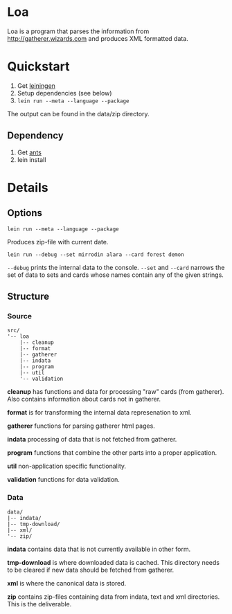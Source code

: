 # Loa

Loa is a program that parses the information from
http://gatherer.wizards.com and produces XML formatted data.

# Quickstart

1. Get [leiningen](https://github.com/technomancy/leiningen)
2. Setup dependencies (see below)
3. `lein run --meta --language --package`

The output can be found in the data/zip directory.

## Dependency

1. Get [ants](https://github.com/karmag/ants)
2. lein install

# Details

## Options

    lein run --meta --language --package

Produces zip-file with current date.

    lein run --debug --set mirrodin alara --card forest demon

`--debug` prints the internal data to the console. `--set` and
`--card` narrows the set of data to sets and cards whose names contain
any of the given strings.

## Structure

### Source

    src/
    '-- loa
        |-- cleanup
        |-- format
        |-- gatherer
        |-- indata
        |-- program
        |-- util
        '-- validation

**cleanup** has functions and data for processing "raw" cards (from
  gatherer). Also contains information about cards not in gatherer.

**format** is for transforming the internal data represenation to xml.

**gatherer** functions for parsing gatherer html pages.

**indata** processing of data that is not fetched from gatherer.

**program** functions that combine the other parts into a proper
  application.

**util** non-application specific functionality.

**validation** functions for data validation.

### Data

    data/
    |-- indata/
    |-- tmp-download/
    |-- xml/
    '-- zip/

**indata** contains data that is not currently available in other
  form.

**tmp-download** is where downloaded data is cached. This directory
  needs to be cleared if new data should be fetched from gatherer.

**xml** is where the canonical data is stored.

**zip** contains zip-files containing data from indata, text and xml
  directories. This is the deliverable.
